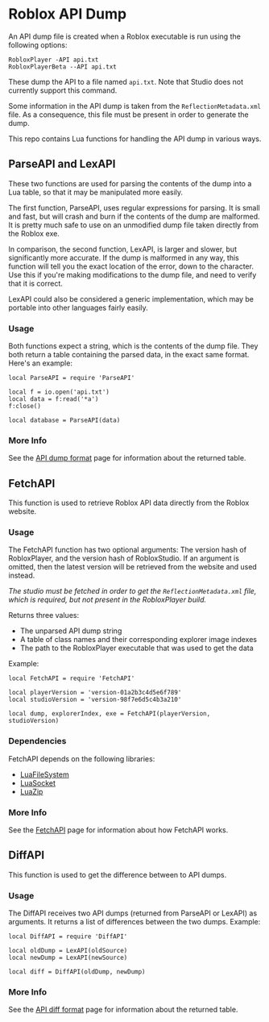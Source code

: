 # Roblox API Dump

An API dump file is created when a Roblox executable is run using the
following options:

    RobloxPlayer -API api.txt
    RobloxPlayerBeta --API api.txt

These dump the API to a file named `api.txt`. Note that Studio does not
currently support this command.

Some information in the API dump is taken from the `ReflectionMetadata.xml`
file. As a consequence, this file must be present in order to generate the
dump.

This repo contains Lua functions for handling the API dump in various ways.

## ParseAPI and LexAPI

These two functions are used for parsing the contents of the dump into a Lua
table, so that it may be manipulated more easily.

The first function, ParseAPI, uses regular expressions for parsing. It is
small and fast, but will crash and burn if the contents of the dump are
malformed. It is pretty much safe to use on an unmodified dump file taken
directly from the Roblox exe.

In comparison, the second function, LexAPI, is larger and slower, but
significantly more accurate. If the dump is malformed in any way, this
function will tell you the exact location of the error, down to the character.
Use this if you're making modifications to the dump file, and need to verify
that it is correct.

LexAPI could also be considered a generic implementation, which may be
portable into other languages fairly easily.

### Usage

Both functions expect a string, which is the contents of the dump file. They
both return a table containing the parsed data, in the exact same format.
Here's an example:

    local ParseAPI = require 'ParseAPI'

    local f = io.open('api.txt')
    local data = f:read('*a')
    f:close()

    local database = ParseAPI(data)

### More Info

See the [API dump format][wikiDumpFormat] page for information about the returned
table.

## FetchAPI

This function is used to retrieve Roblox API data directly from the Roblox
website.

### Usage

The FetchAPI function has two optional arguments: The version hash of
RobloxPlayer, and the version hash of RobloxStudio. If an argument is omitted,
then the latest version will be retrieved from the website and used instead.

*The studio must be fetched in order to get the `ReflectionMetadata.xml` file,
which is required, but not present in the RobloxPlayer build.*

Returns three values:
- The unparsed API dump string
- A table of class names and their corresponding explorer image indexes
- The path to the RobloxPlayer executable that was used to get the data

Example:

	local FetchAPI = require 'FetchAPI'

	local playerVersion = 'version-01a2b3c4d5e6f789'
	local studioVersion = 'version-98f7e6d5c4b3a210'

	local dump, explorerIndex, exe = FetchAPI(playerVersion, studioVersion)

### Dependencies

FetchAPI depends on the following libraries:

- [LuaFileSystem][lfs]
- [LuaSocket][lsocket]
- [LuaZip][lzip]

### More Info

See the [FetchAPI][wikiFetchAPI] page for information about how FetchAPI
works.

## DiffAPI

This function is used to get the difference between to API dumps.

### Usage

The DiffAPI receives two API dumps (returned from ParseAPI or LexAPI) as
arguments. It returns a list of differences between the two dumps. Example:

	local DiffAPI = require 'DiffAPI'

	local oldDump = LexAPI(oldSource)
	local newDump = LexAPI(newSource)

	local diff = DiffAPI(oldDump, newDump)

### More Info

See the [API diff format][wikiDiffFormat] page for information about the returned
table.

[wikiDumpFormat]: https://github.com/Anaminus/roblox-api-dump/wiki/API-dump-format
[wikiDiffFormat]: https://github.com/Anaminus/roblox-api-dump/wiki/API-diff-format
[wikiFetchAPI]: https://github.com/Anaminus/roblox-api-dump/wiki/FetchAPI
[lfs]: http://keplerproject.github.io/luafilesystem/
[lsocket]: http://w3.impa.br/%7Ediego/software/luasocket/
[lzip]: http://www.keplerproject.org/luazip/
